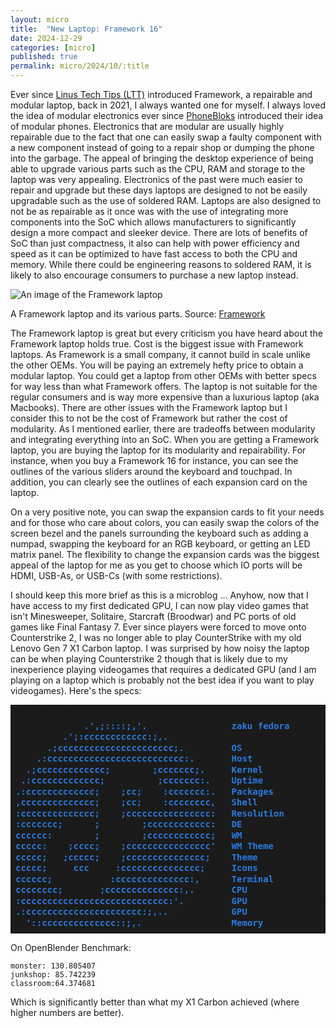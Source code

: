 ```yaml
---
layout: micro
title:  "New Laptop: Framework 16"
date: 2024-12-29
categories: [micro]
published: true
permalink: micro/2024/10/:title
---
```


Ever since [Linus Tech Tips (LTT)](https://www.youtube.com/watch?v=0rkTgPt3M4k) introduced Framework, a repairable and modular laptop, back in 2021, I always wanted one for myself. I always loved the idea of modular electronics 
ever since [PhoneBloks](https://www.onearmy.earth/project/phonebloks) introduced their idea of modular phones. Electronics that are modular are usually highly repairable due to the fact that one can easily swap a faulty 
component with a new component instead of going to a repair shop or dumping the phone into the garbage. The appeal of bringing the desktop experience of being able to upgrade various parts such as the CPU, RAM and storage to the laptop 
was very appealing. Electronics of the past were much easier to repair and upgrade but these days laptops are designed to not be easily upgradable such as the use of soldered RAM. 
Laptops are also designed to not be as repairable as it once was with the use of integrating more components into the SoC which allows manufacturers to significantly design a more 
compact and sleeker device. There are lots of benefits of SoC than just compactness, it also can help with power efficiency and speed as it can be optimized to have fast access to both the 
CPU and memory. While there could be engineering reasons to soldered RAM, it is likely to also encourage consumers to purchase a new laptop instead.

![An image of the Framework laptop]({{site.baseurl}}/assets/products/framework-parts.png)

<p class = "caption">A Framework laptop and its various parts. Source: <a href = "https://frame.work/ca/en">Framework</a></p>

The Framework laptop is great but every criticism you have heard about the Framework laptop holds true. Cost is the biggest issue with Framework laptops. As Framework is a small company, it cannot build in scale unlike the other OEMs. You will be paying an extremely hefty price to obtain a modular laptop. You could get a laptop 
from other OEMs with better specs for way less than what Framework offers. The laptop is not suitable for the regular consumers and is way more expensive than a luxurious laptop (aka Macbooks). There are other issues with the Framework 
laptop but I consider this to not be the cost of Framework but rather the cost of modularity. As I mentioned earlier, there are tradeoffs between modularity and integrating everything into 
an SoC. When you are getting a Framework laptop, you are buying the laptop for its modularity and repairability. For instance, when you buy a Framework 16 for instance, you can see the 
outlines of the various sliders around the keyboard and touchpad. In addition, you can clearly see the outlines of each expansion card on the laptop.

On a very positive note, you can swap the expansion cards to fit your needs and for those who care about colors, you can easily swap the colors of the screen bezel and the panels surrounding 
the keyboard such as adding a numpad, swapping the keyboard for an RGB keyboard, or getting an LED matrix panel. The flexibility to change the expansion cards was the biggest appeal 
of the laptop for me as you get to choose which IO ports will be HDMI, USB-As, or USB-Cs (with some restrictions).

I should keep this more brief as this is a microblog ... Anyhow, now that I have access to my first dedicated GPU, I can now play video games that isn't Minesweeper, Solitaire, 
Starcraft (Broodwar) and PC ports of old games like Final Fantasy 7. Ever since players were forced to move onto Counterstrike 2, I was no longer able to play CounterStrike with my old Lenovo Gen 7 X1 Carbon 
laptop. I was surprised by how noisy the laptop can be when playing Counterstrike 2 though that is likely due to my inexperience playing videogames that requires a dedicated GPU (and 
I am playing on a laptop which is probably not the best idea if you want to play videogames). 
Here's the specs:

<pre class="highlight" style="background-color: #1b1b1b; padding: .5rem; line-height: 1.25em">$ neofetch
<font color="#2A7BDE"><b>             .&apos;,;::::;,&apos;.</b></font>                <font color="#2A7BDE"><b>zaku</b></font>@<font color="#2A7BDE"><b>fedora</b></font> 
<font color="#2A7BDE"><b>         .&apos;;:cccccccccccc:;,.</b></font>            ----------- 
<font color="#2A7BDE"><b>      .;cccccccccccccccccccccc;.</b></font>         <font color="#2A7BDE"><b>OS</b></font>: Fedora Linux 40 (Workstation Edition) x86_64 
<font color="#2A7BDE"><b>    .:cccccccccccccccccccccccccc:.</b></font>       <font color="#2A7BDE"><b>Host</b></font>: Laptop 16 (AMD Ryzen 7040 Series) AJ 
<font color="#2A7BDE"><b>  .;ccccccccccccc;</b></font><b>.:dddl:.</b><font color="#2A7BDE"><b>;ccccccc;.</b></font>     <font color="#2A7BDE"><b>Kernel</b></font>: 6.11.4-201.fc40.x86_64 
<font color="#2A7BDE"><b> .:ccccccccccccc;</b></font><b>OWMKOOXMWd</b><font color="#2A7BDE"><b>;ccccccc:.</b></font>    <font color="#2A7BDE"><b>Uptime</b></font>: 5 hours, 46 mins 
<font color="#2A7BDE"><b>.:ccccccccccccc;</b></font><b>KMMc</b><font color="#2A7BDE"><b>;cc;</b></font><b>xMMc</b><font color="#2A7BDE"><b>:ccccccc:.</b></font>   <font color="#2A7BDE"><b>Packages</b></font>: 2254 (rpm), 12 (flatpak) 
<font color="#2A7BDE"><b>,cccccccccccccc;</b></font><b>MMM.</b><font color="#2A7BDE"><b>;cc;</b></font><b>;WW:</b><font color="#2A7BDE"><b>:cccccccc,</b></font>   <font color="#2A7BDE"><b>Shell</b></font>: bash 5.2.26 
<font color="#2A7BDE"><b>:cccccccccccccc;</b></font><b>MMM.</b><font color="#2A7BDE"><b>;cccccccccccccccc:</b></font>   <font color="#2A7BDE"><b>Resolution</b></font>: 1920x1080 
<font color="#2A7BDE"><b>:ccccccc;</b></font><b>oxOOOo</b><font color="#2A7BDE"><b>;</b></font><b>MMM0OOk.</b><font color="#2A7BDE"><b>;cccccccccccc:</b></font>   <font color="#2A7BDE"><b>DE</b></font>: GNOME 46.6 
<font color="#2A7BDE"><b>cccccc:</b></font><b>0MMKxdd:</b><font color="#2A7BDE"><b>;</b></font><b>MMMkddc.</b><font color="#2A7BDE"><b>;cccccccccccc;</b></font>   <font color="#2A7BDE"><b>WM</b></font>: Mutter 
<font color="#2A7BDE"><b>ccccc:</b></font><b>XM0&apos;</b><font color="#2A7BDE"><b>;cccc;</b></font><b>MMM.</b><font color="#2A7BDE"><b>;cccccccccccccccc&apos;</b></font>   <font color="#2A7BDE"><b>WM Theme</b></font>: Adwaita 
<font color="#2A7BDE"><b>ccccc;</b></font><b>MMo</b><font color="#2A7BDE"><b>;ccccc;</b></font><b>MMW.</b><font color="#2A7BDE"><b>;ccccccccccccccc;</b></font>    <font color="#2A7BDE"><b>Theme</b></font>: Adwaita [GTK2/3] 
<font color="#2A7BDE"><b>ccccc;</b></font><b>0MNc.</b><font color="#2A7BDE"><b>ccc</b></font><b>.xMMd</b><font color="#2A7BDE"><b>:ccccccccccccccc;</b></font>     <font color="#2A7BDE"><b>Icons</b></font>: Adwaita [GTK2/3] 
<font color="#2A7BDE"><b>cccccc;</b></font><b>dNMWXXXWM0:</b><font color="#2A7BDE"><b>:cccccccccccccc:,</b></font>      <font color="#2A7BDE"><b>Terminal</b></font>: gnome-terminal 
<font color="#2A7BDE"><b>cccccccc;</b></font><b>.:odl:.</b><font color="#2A7BDE"><b>;cccccccccccccc:,.</b></font>       <font color="#2A7BDE"><b>CPU</b></font>: AMD Ryzen 9 7940HS w/ Radeon 780M Graphics (16) @ 5.263GHz 
<font color="#2A7BDE"><b>:cccccccccccccccccccccccccccc:&apos;.</b></font>         <font color="#2A7BDE"><b>GPU</b></font>: AMD ATI c4:00.0 Phoenix1 
<font color="#2A7BDE"><b>.:cccccccccccccccccccccc:;,..</b></font>            <font color="#2A7BDE"><b>GPU</b></font>: AMD ATI Radeon RX 7600/7600 XT/7600M XT/7600S/7700S / PRO W7600 
<font color="#2A7BDE"><b>  &apos;::cccccccccccccc::;,.</b></font>                 <font color="#2A7BDE"><b>Memory</b></font>: 7192MiB / 31386MiB 
</pre>

On OpenBlender Benchmark:
```
monster: 130.805407
junkshop: 85.742239
classroom:64.374681
```

Which is significantly better than what my X1 Carbon achieved (where higher numbers are better).
